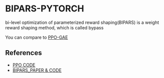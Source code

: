 # BIPARS-PYTORCH

bi-level optimization of parameterized reward shaping(BIPARS) is a weight reward shaping method, which is called bypass

You can compare to [PPO-GAE](https://github.com/CAI23sbP/PPO-GAE-PYTORCH/tree/master) 

## References

- [PPO CODE](https://github.com/nikhilbarhate99/PPO-PyTorch)
- [BIPARS_PAPER & CODE](https://proceedings.neurips.cc/paper_files/paper/2020/hash/b710915795b9e9c02cf10d6d2bdb688c-Abstract.html)




